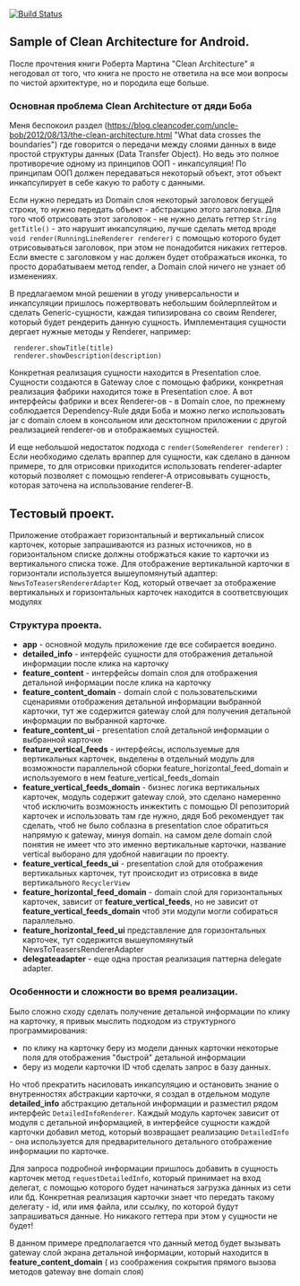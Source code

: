 [![Build Status](https://travis-ci.org/Grishberg/delegateadapter.svg?branch=master)](https://travis-ci.org/Grishberg/delegateadapter)


## Sample of Clean Architecture for Android.

После прочтения книги Роберта Мартина "Clean Architecture" я негодовал от того, что книга не просто
не ответила на все мои вопросы по чистой архитектуре, но и породила еще больше.
### Основная проблема Clean Architecture от дяди Боба
Меня беспокоил раздел (https://blog.cleancoder.com/uncle-bob/2012/08/13/the-clean-architecture.html "What data crosses the boundaries")
где говорится о передачи между слоями данных в виде простой структуры данных (Data Transfer Object).
Но ведь это полное противоречие одному из принципов ООП - инкапсуляция! По принципам ООП должен
передаваться некоторый объект, этот объект инкапсулирует в себе какую то работу с данными.

Если нужно передать из Domain слоя некоторый заголовок бегущей строки, то нужно передать объект - абстракцию
этого заголовка. Для того чтоб отрисовать этот заголовок - не нужно делать геттер `String getTitle()` -
это нарушит инкапсуляцию, лучше сделать метод вроде `void render(RunningLineRenderer renderer)`
с помощью которого будет отрисовываться заголовок, при этом не понадобится никаких геттеров.
Eсли вместе с заголовком у нас должен будет отображаться иконка, то просто дорабатываем метод render,
a Domain слой ничего не узнает об изменениях.

В предлагаемом мной решении в угоду универсальности и инкапсуляции пришлось пожертвовать небольшим
бойлерплейтом и сделать Generic-сущности, каждая типизирована со своим Renderer, который будет рендерить
данную сущность. Имплементация сущности дергает нужные методы у Renderer, например:
```
 renderer.showTitle(title)
 renderer.showDescription(description)
```
Конкретная реализация сущности находится в Presentation слое.
Сущности создаются в Gateway слое с помощью фабрики, конкретная реализация фабрики находится тоже в
Presentation слое. А вот интерфейсы фабрики и всех Renderer-ов - в Domain слое, по прежнему соблюдается
Dependency-Rule дяди Боба и можно легко использовать jar с domain слоем в консольном или десктопном
приложении с другой реализацией renderer-ов и отображаемых сущностей.

И еще небольшой недостаток подхода с `render(SomeRenderer renderer)` :
Если необходимо сделать враппер для сущности, как сделано в данном примере, то для отрисовки приходится
использовать renderer-adapter который позволяет с помощью renderer-A отрисовывать сущность, которая
заточена на использование renderer-B.

## Тестовый проект.
Приложение отображает горизонтальный и вертикальный список карточек, которые запрашиваются из разных
источников, но в горизонтальном списке должны отобржаться какие то карточки из вертикального списка тоже.
Для отображение вертикальной карточки в горизонтали используется вышеупомянутый адаптер: `NewsToTeasersRendererAdapter`
Код, который отвечает за отображение вертикальных и горизонтальных карточек находится в соответсвующих модулях

### Структура проекта.
- __app__ - основной модуль приложение где все собирается воедино.
- __detailed_info__ - интерфейс сущности для отображения детальной информации после клика на карточку
- __feature_content__ - интерфейсы domain слоя для отображения детальной информации после клика на карточку
- __feature_content_domain__ - domain слой с пользовательскими сценариями отображения детальной информации выбранной карточки,
тут же содержится gateway слой для получения детальной информации по выбранной карточке.
- __feature_content_ui__ - presentation слой детальной информации о выбранной карточке
- __feature_vertical_feeds__ - интерфейсы, используемые для вертикальных карточек, выделены в отдельный модуль
для возможности параллельной сборки feature_horizontal_feed_domain и используемого в нем feature_vertical_feeds_domain
- __feature_vertical_feeds_domain__ - бизнес логика вертикальных карточек, модуль содержит gateway слой,
это сделано намеренно чтоб исключить возможность инжектить с помощью DI репозиторий карточек и использовать
там где нужно, дядя Боб рекомендует так сделать, чтоб не было соблазна в presentation слое обратиться напрямую к gateway, минуя domain.
на самом деле domain слой понятия не имеет что это именно вертикальные карточки, название vertical
выборано для удобной навигации по проекту.
- __feature_vertical_feeds_ui__ -  presentation слой для отображения вертикальных карточек, тут происходит
из отрисовка в виде вертикального `RecyclerView`
- __feature_horizontal_feed_domain__ - domain слой для горизонтальных карточек, зависит от __feature_vertical_feeds__,
но не зависит от __feature_vertical_feeds_domain__ чтоб эти модули могли собираться параллельно.
- __feature_horizontal_feed_ui__ представление для горизонтальных карточек, тут содержится вышеупомянутый NewsToTeasersRendererAdapter
- __delegateadapter__ - еще одна простая реализация паттерна delegate adapter.

### Особенности и сложности во время реализации.
Было сложно сходу сделать получение детальной информации по клику на карточку, я привык мыслить
подходом из структурного программирования:
- по клику на карточку беру из модели данных карточки некоторые поля для отображения "быстрой" детальной информации
- беру из модели карточки ID чтоб сделать запрос в базу данных.

Но чтоб прекратить насиловать инкапсуляцию и остановить знание о внутренностях абстракции карточки,
я создал в отдельном модуле __detailed_info__ абстракцию детальной информации и разместил рядом
интерфейс `DetailedInfoRenderer`. Каждый модуль карточек зависит от модуля с детальной информацией,
в интерфейсе сущности каждой карточки добавил метод, который возвращает реализацию `DetailedInfo` - она
используется для предварительного детального отображение информации по карточке.

Для запроса подробной информации пришлось добавить в сущность карточек метод `requestDetailedInfo`,
который принимает на вход делегат, с помощью которого будет начинаться загрузка данных из сети или бд.
Конкретная реализация карточки знает что передать такому делегату - id, или имя файла, или ссылку,
по которой будут запрашиваться данные. Но никакого геттера при этом у сущности не будет!

В данном примере предполагается что данный метод будет вызывать gateway слой экрана детальной информации,
который находится в __feature_content_domain__ ( из соображения сокрытия прямого вызова методов gateway вне
domain слоя)